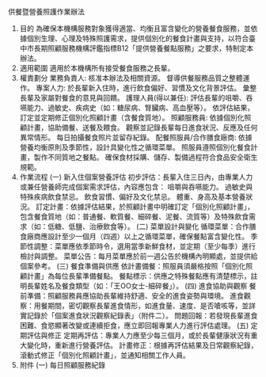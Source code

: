 供餐暨營養照護作業辦法 
1. 目的
為確保本機構服務對象獲得適當、均衡且富含變化的營養餐食服務，並依據個別生理、心理及特殊照護需求，提供個別化的餐食計畫與支持，以符合臺中市長期照顧服務機構評鑑指標B12「提供營養餐點服務」之要求，特制定本辦法。
2. 適用範圍
適用於本機構所有接受餐食服務之長輩。
3. 權責劃分
業務負責人:
核准本辦法及相關資源。
督導供餐服務品質之整體運作。
專案人力:
於長輩新入住時，進行飲食偏好、習慣及文化背景評估。
彙整長輩及家屬對餐食的意見與回饋。
護理人員(得以兼任):
評估長輩的咀嚼、吞嚥能力、過敏史、疾病史（如：糖尿病、腎臟病、高血壓等）。
依評估結果，訂定並定期修正個別化照顧計畫（含餐食質地）。
照顧服務員:
依據個別化照顧計畫，協助備餐、送餐及餵食。
觀察並記錄長輩每日進食狀況、反應及任何異常情形。
每日拍攝餐食照片並留存紀錄。
配餐照服員/合作膳食廠商:
依據營養均衡原則及季節性，設計具變化性之循環菜單。
照服員遵照個別化餐食計畫，製作不同質地之餐點。
確保食材採購、儲存、製備過程符合食品安全衛生規範。
4. 作業流程
(一) 新入住個案營養評估
初步評估：長輩入住三日內，由專業人力或兼任營養師完成個案需求評估，內容應包含：
咀嚼與吞嚥能力。
過敏史與特殊疾病飲食禁忌。
飲食習慣、偏好及文化禁忌。
體重、身高及基本營養狀況。
訂定計畫：依據評估結果，於照顧計畫中明確訂定「個別化照顧計畫」，包含餐食質地（如：普通餐、軟質餐、細碎餐、泥餐、流質等）及特殊飲食需求（如：低糖、低鹽、治療飲食等）。
(二) 菜單設計與變化
循環菜單：合作膳食廠商應設計至少一個月（四週）以上之循環菜單，確保餐點富含變化性。
季節性調整：菜單應依季節時令，選用當季新鮮食材，並定期（至少每季）進行檢討與調整。
菜單公告：每月菜單應於前一週公告於機構內明顯處，並提供給個案參考。
(三) 餐食準備與供應
依計畫備餐：照服員須嚴格按照「個別化照顧計畫」為每位長輩準備餐點。
餐點標示：供應之特殊餐點應有清楚標示，註明長輩姓名及餐食類型（如：「王OO女士-細碎餐」）。
(四) 進食協助與觀察
餐前準備：照顧服務員應協助長輩維持舒適、安全的進食姿勢與環境。
進食觀察：用餐期間，密切觀察長輩進食情形，如進食量、速度、是否嗆咳等，並詳實記錄於「個案進食狀況觀察紀錄表」（附件二）。
問題回報：若發現長輩進食困難、食慾顯著改變或連續拒食，應立即回報專業人力進行評估處理。
(五) 定期評估與修正
定期再評估：專業人力應至少每三個月，或於長輩健康狀況有重大變化時，重新進行營養評估。
計畫修正：根據再評估結果及日常觀察紀錄，滾動式修正「個別化照顧計畫」，並通知相關工作人員。
5. 附件
(一)  每日照顧服務紀錄